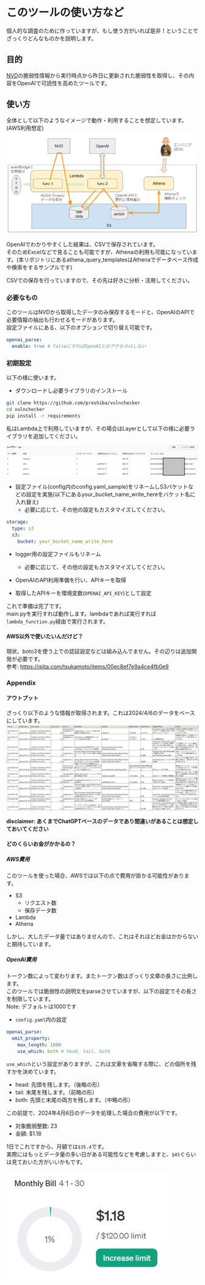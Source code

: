 # このツールの使い方など

個人的な調査のために作っていますが、もし使う方がいれば是非！ということでざっくりどんなものかを説明します。  

## 目的

[NVD](https://nvd.nist.gov/)の脆弱性情報から実行時点から昨日に更新された脆弱性を取得し、その内容をOpenAIで可読性を高めたツールです。  

## 使い方

全体として以下のようなイメージで動作・利用することを想定しています。(AWS利用想定)  
![イメージ図](./docs/images/利用イメージ.png)

OpenAIでわかりやすくした結果は、CSVで保存されています。  
そのためExcelなどで見ることも可能ですが、Athenaの利用も可能になっています。(本リポジトリにあるathena_query_templatesはAthenaでデータベース作成や検索をするサンプルです)

CSVでの保存を行っていますので、その先は好きに分析・活用してください。

### 必要なもの

このツールはNVDから取得したデータのみ保存するモードと、OpenAIのAPIで必要情報の抽出も行わせるモードがあります。  
設定ファイルにある、以下のオプションで切り替え可能です。  
```yaml
openai_parse:
  enable: true # falseにすればOpenAIとのアクセスはしない
```

### 初期設定

以下の様に使います。

- ダウンロードし必要ライブラリのインストール
```bash
git clone https://github.com/proshiba/vulnchecker
cd vulnchecker
pip install -r requirements
```

私はLambda上で利用していますが、その場合はLayerとして以下の様に必要ライブラリを追加してください。  

![lambdaLayer](./docs/images/lambdalayer.png)

- 設定ファイル(config内のconfig.yaml_sample)をリネームしS3バケットなどの設定を実施(以下にあるyour_bucket_name_write_hereをバケット名に入れ替え)
  - 必要に応じて、その他の設定もカスタマイズしてください。

```yaml
storage:
  type: s3
  s3:
    bucket: your_bucket_name_write_here
```

- logger用の設定ファイルもリネーム
  - 必要に応じて、その他の設定もカスタマイズしてください。

- OpenAIのAPI利用準備を行い、APIキーを取得
- 取得したAPIキーを環境変数(`OPENAI_API_KEY`)として設定

これで準備は完了です。  
main.pyを実行すれば動作します。lambdaであれば実行すれば`lambda_function.py`経由で実行されます。

#### AWS以外で使いたいんだけど？

現状、boto3を使う上での認証設定などは組み込んでません。その辺りは追加開発が必要です。  
参考: https://qiita.com/tsukamoto/items/00ec8ef7e9a4ce4fb0e9

### Appendix

#### アウトプット

ざっくり以下のような情報が取得されます。これは2024/4/6のデータをベースにしています。  
![outputs](./docs/images/outputs.png)

**disclaimer: あくまでChatGPTベースのデータであり間違いがあることは想定しておいてください**

#### どのくらいお金がかかるの？

##### AWS費用
このツールを使った場合、AWSでは以下の点で費用が掛かる可能性があります。  

- S3
  - リクエスト数
  - 保存データ数
- Lambda
- Athena

しかし、大したデータ量ではありませんので、これはそれほどお金はかからないと期待しています。  

##### OpenAI費用

トークン数によって変わります。またトークン数はざっくり文章の長さに比例します。  
このツールでは脆弱性の説明文をparseさせていますが、以下の設定でその長さを制限しています。  
Note: デフォルトは1000です

- `config.yaml`内の設定
```yaml
openai_parse:
  omit_property:
    max_length: 1000
    use_which: both # head, tail, both
```

`use_which`という設定がありますが、これは文章を省略する際に、どの個所を残すかを決めています。
- head: 先頭を残します。（後略の形）
- tail: 末尾を残します。（前略の形）
- both: 先頭と末尾の両方を残します。（中略の形）

この前提で、2024年4月6日のデータを処理した場合の費用が以下です。

- 対象脆弱整数: 23
- 金額: $1.18

1日でこれですから、月額では`$35.4`です。  
実際にはもっとデータ量の多い日がある可能性などを考慮しますと、`$45`ぐらいは見ておいた方がいいかもです。

![OpenAI金額の証跡](./docs/images/openai-billing.png)

